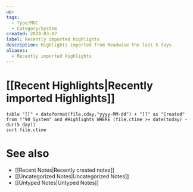```yaml
---
up: 
tags:
  - Type/MOC
  - Category/System
created: 2024-03-07
label: Recently imported highlights
description: Highlights imported from Readwise the last 5 days
aliases:
  - Recently imported Highlights
---
```

# [[Recent Highlights|Recently imported Highlights]]

```dataview
table "[[" + dateformat(file.cday,"yyyy-MM-dd") + "]]" as "Created" from !"90 System" and #Highlights WHERE (file.ctime >= date(today) - dur(5 day))
sort file.ctime
```
# See also
- [[Recent Notes|Recently created notes]]
- [[Uncategorized Notes|Uncategorized Notes]]
- [[Untyped Notes|Untyped Notes]]